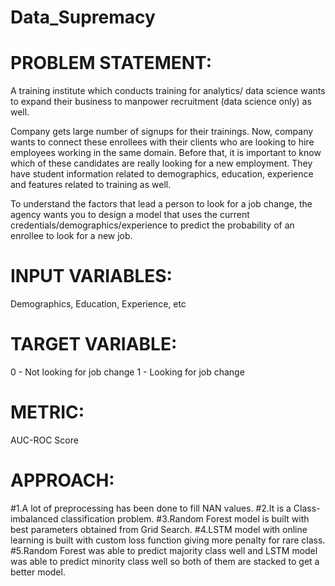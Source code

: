 # Data_Supremacy

# PROBLEM STATEMENT:

A training institute which conducts training for analytics/ data science wants to expand their business to manpower recruitment (data science only) as well. 
 
Company gets large number of signups for their trainings. Now, company wants to connect these enrollees with their clients who are looking to hire employees working in the same domain. Before that, it is important to know which of these candidates are really looking for a new employment. They have student information related to demographics, education, experience and features related to training as well.
 
To understand the factors that lead a person to look for a job change, the agency wants you to design a model that uses the current credentials/demographics/experience to predict the probability of an enrollee to look for a new job.

# INPUT VARIABLES:

Demographics, Education, Experience, etc

# TARGET VARIABLE:

0 - Not looking for job change
1 - Looking for job change

# METRIC:

AUC-ROC Score

# APPROACH:

#1.A lot of preprocessing has been done to fill NAN values.
#2.It is a Class-imbalanced classification problem.
#3.Random Forest model is built with best parameters obtained from Grid Search.
#4.LSTM model with online learning is built with custom loss function giving more penalty for rare class.
#5.Random Forest was able to predict majority class well and LSTM model was able to predict minority class well so both of them are stacked to get a better model.




